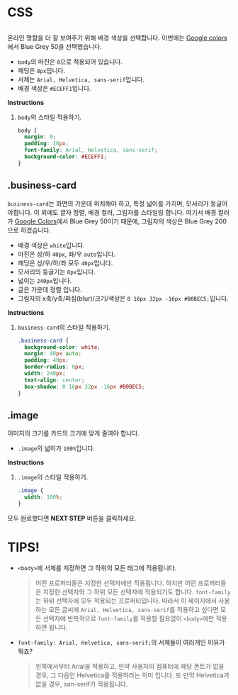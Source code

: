 # CSS
## <body> 
온라인 명함을 더 잘 보여주기 위해 배경 색상을 선택합니다. 이번에는 [Google colors][1]에서 Blue Grey 50을 선택했습니다.
* `body`의 마진은 `0`으로 적용되어 있습니다.
* 패딩은 `8px`입니다. 
* 서체는 `Arial, Helvetica, sans-serif`입니다.
* 배경 색상은 `#ECEFF1`입니다.

**Instructions**
1. `body`의 스타일 적용하기. 
    ```css
    body {
      margin: 0;
      padding: 16px;
      font-family: Arial, Helvetica, sans-serif;
      background-color: #ECEFF1;
    }
    ```



## .business-card
`business-card`는 화면의 가운데 위치해야 하고, 특정 넓이를 가지며, 모서리가 둥글어야합니다. 이 외에도 글자 정렬, 배경 컬러, 그림자를 스타일링 합니다. 여기서 배경 컬러가 [Google Colors][1]에서 Blue Grey 50이기 때문에, 그림자의 색상은 Blue Grey 200으로 하겠습니다. 
* 배경 색상은 `white`입니다.
* 마진은 상/하 `40px`, 좌/우 `auto`입니다.
* 패딩은 상/우/하/좌 모두 `40px`입니다.
* 모서리의 둥글기는 `8px`입니다.
* 넓이는 `240px`입니다. 
* 글은 가운데 정렬 입니다.
* 그림자의 x축/y축/퍼짐(blur)/크기/색상은 `0 16px 32px -16px #B0BEC5;`입니다.

**Instructions**
1. `business-card`의 스타일 적용하기.
    ```css
    .business-card {
      background-color: white;
      margin: 40px auto;
      padding: 40px;
      border-radius: 8px;
      width: 240px;
      text-align: center;
      box-shadow: 0 16px 32px -16px #B0BEC5;
    }
    ```



## .image
이미지의 크기를 카드의 크기에 맞게 줄여야 합니다.
* `.image`의 넓이가 `100%`입니다.

**Instructions**
1. `.image`의 스타일 적용하기.
    ```css
    .image {
      width: 100%;
    }
    ```
    
    
    
모두 완료했다면 **NEXT STEP** 버튼을 클릭하세요.



# TIPS! 
* `<body>`에 서체를 지정하면 그 하위의 모든 태그에 적용됩니다.
    > 어떤 프로퍼티들은 지정한 선택자에만 적용됩니다. 하지만 어떤 프로퍼티들은 지정한 선택자와 그 하위 모든 선택자에 적용되기도 합니다. `font-family`는 하위 선택자에 모두 적용되는 프로퍼티입니다. 따라서 이 페이지에서 사용하는 모든 글씨에 `Arial, Helvetica, sans-serif`를 적용하고 싶다면 모든 선택자에 반복적으로 `font-family`를 적용할 필요없이 `<body>`에만 적용하면 됩니다.     
* `font-family: Arial, Helvetica, sans-serif;`의 서체들이 여러개인 이유가 뭐죠?
    > 왼쪽에서부터 Arial을 적용하고, 만약 사용자의 컴퓨터에 해당 폰트가 없을 경우, 그 다음인 Helvetica를 적용하라는 의미 입니다. 또 만약 Helvetica가 없을 경우, san-serif가 적용됩니다.

[1]: https://material.io/design/color/#color-usage-palettes

